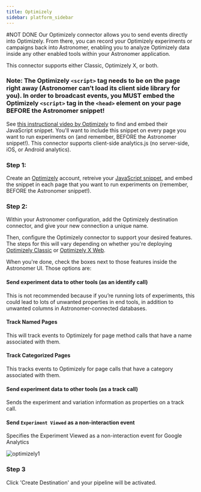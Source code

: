 ```yaml
---
title: Optimizely
sidebar: platform_sidebar
---
```

#NOT DONE
Our Optimizely connector allows you to send events directly into Optimizely.  From there, you can record your Optimizely experiments or campaigns back into Astronomer, enabling you to analyze Optimizely data inside any other enabled tools within your Astronomer application.

This connector supports either Classic, Optimizely X, or both.

### Note: The Optimizely `<script>` tag needs to be on the page right away (Astronomer can’t load its client side library for you). In order to broadcast events, you MUST embed the Optimizely `<script>` tag in the `<head>` element on your page BEFORE the Astronomer snippet! 
See [this instructional video by Optimizely](https://help.optimizely.com/Set_Up_Optimizely/Implement_the_snippet_for_Optimizely_Classic) to find and embed their JavaScript snippet.  You'll want to include this snippet on every page you want to run experiments on (and remember, BEFORE the Astronomer snippet!). This connector supports client-side analytics.js (no server-side, iOS, or Android analytics).

### Step 1:
Create an [Optimizely](https://www.optimizely.com/) account, retreive your [JavaScript snippet](https://help.optimizely.com/Set_Up_Optimizely/Implement_the_snippet_for_Optimizely_Classic), and embed the snippet in each page that you want to run experiments on (remember, BEFORE the Astronomer snippet!).

### Step 2:
Within your Astronomer configuration, add the Optimizely destination connector, and give your new connection a unique name. 

Then, configure the Optimizely connector to support your desired features.  The steps for this will vary depending on whether you're deploying [Optimizely Classic](https://help.optimizely.com/Measure_success%3A_Track_visitor_behaviors/Custom_event_goals_in_Optimizely_Classic) or [Optimizely X Web](https://help.optimizely.com/Build_Campaigns_and_Experiments/Custom_events_in_Optimizely_X).

When you're done, check the boxes next to those features inside the Astronomer UI.  Those options are:

#### Send experiment data to other tools (as an identify call)
This is not recommended because if you’re running lots of experiments, this could lead to lots of unwanted properties in end tools, in addition to unwanted columns in Astronomer-connected databases.

#### Track Named Pages
This will track events to Optimizely for page method calls that have a name associated with them. 

#### Track Categorized Pages
This tracks events to Optimizely for page calls that have a category associated with them. 

#### Send experiment data to other tools (as a track call)
Sends the experiment and variation information as properties on a track call.

#### Send `Experiment Viewed` as a non-interaction event
Specifies the Experiment Viewed as a non-interaction event for Google Analytics

![optimizely1](/1.0/assets/img/guides/streaming/clickstream/optimizely/optimizely1.png)

### Step 3
Click 'Create Destination' and your pipeline will be activated. 
